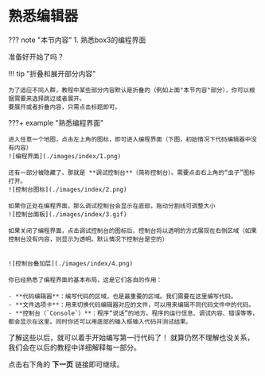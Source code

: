 # 熟悉编辑器

??? note "本节内容"
    1. 熟悉box3的编程界面

准备好开始了吗？

!!! tip "折叠和展开部分内容"

    为了适应不同人群，教程中某些部分内容默认是折叠的（例如上面"本节内容"部分），你可以根据需要来选择跳过或者展开。
    要展开或者折叠内容，只需点击标题即可。

???+ example "熟悉编程界面"

    进入任意一个地图，点击左上角的图标，即可进入编程界面（下图，初始情况下代码编辑器中没有内容）
    ![编程界面](./images/index/1.png)

    还有一部分被隐藏了，那就是 **调试控制台**（简称控制台）。需要点击右上角的“虫子”图标打开。
    ![控制台图标](./images/index/2.png)

    如果你正处在编程界面，那么调试控制台会显示在底部，拖动分割线可调整大小
    ![控制台面板](./images/index/3.gif)

    如果关闭了编程界面，点击调试控制台的图标后，控制台将以透明的方式展现在右侧区域（如果控制台没有内容，则显示为透明。默认情况下控制台是空的）


    ![控制台叠加层](./images/index/4.png)

    你已经熟悉了编程界面的基本布局，这是它们各自的作用：

    - **代码编辑器**：编写代码的区域，也是最重要的区域。我们需要在这里编写代码。
    - **文件选项卡**：用来切换代码编辑器对应的文件，可以用来编辑不同代码文件中的代码。
    - **控制台（`Console`）**：程序“说话”的地方。程序的运行信息、调试内容、错误等等，都会显示在这里。同时你还可以用底部的输入框输入代码并测试结果。

了解这些以后，就可以着手开始编写第一行代码了！
就算仍然不理解也没关系，我们会在以后的教程中详细解释每一部分。

点击右下角的 **下一页** 链接即可继续。
